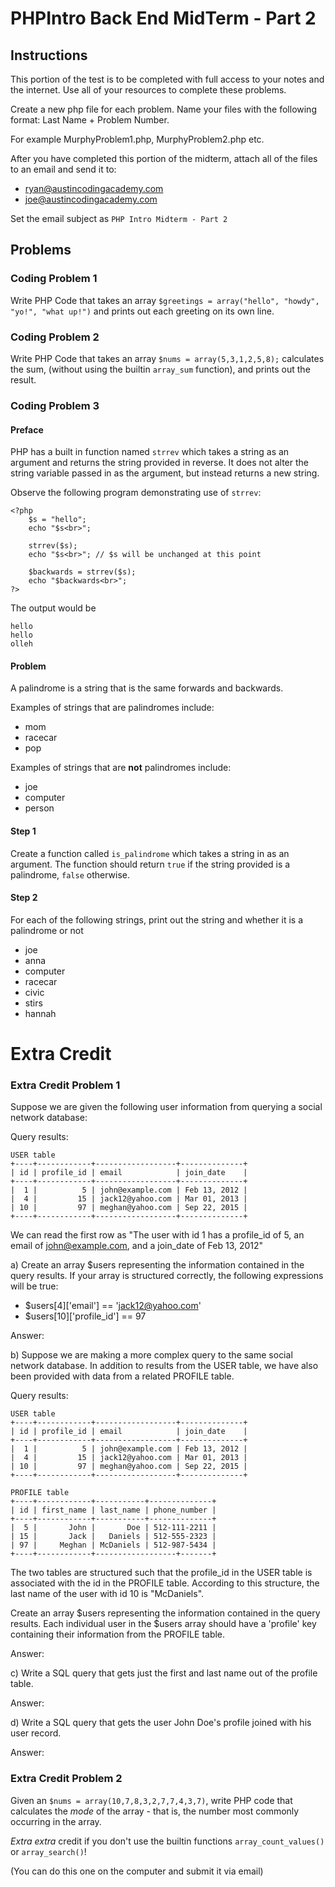 PHPIntro Back End MidTerm - Part 2
==================================

Instructions
------------

This portion of the test is to be completed with full access to your notes and the internet. Use all of your resources to complete these problems. 

Create a new php file for each problem. Name your files with the following format: Last Name + Problem Number. 

For example MurphyProblem1.php, MurphyProblem2.php etc. 

After you have completed this portion of the midterm, attach all of the files to an email and send it to:

* ryan@austincodingacademy.com
* joe@austincodingacademy.com

Set the email subject as `PHP Intro Midterm - Part 2`

Problems
--------

### Coding Problem 1

Write PHP Code that takes an array `$greetings = array("hello", "howdy", "yo!", "what up!")`
and prints out each greeting on its own line.


### Coding Problem 2

Write PHP Code that takes an array `$nums = array(5,3,1,2,5,8);` calculates the sum,
(without using the builtin `array_sum` function), and prints out the result.

### Coding Problem 3

#### Preface

PHP has a built in function named `strrev` which takes a string as an argument and
returns the string provided in reverse. It does not alter the string variable passed
in as the argument, but instead returns a new string.

Observe the following program demonstrating use of `strrev`:

```
<?php
    $s = "hello";
    echo "$s<br>";
    
    strrev($s);
    echo "$s<br>"; // $s will be unchanged at this point
    
    $backwards = strrev($s);
    echo "$backwards<br>";
?>
```

The output would be

```
hello
hello
olleh
```

#### Problem

A palindrome is a string that is the same forwards and backwards.

Examples of strings that are palindromes include:

* mom
* racecar
* pop

Examples of strings that are **not** palindromes include:

* joe
* computer
* person

#### Step 1

Create a function called `is_palindrome` which takes a string in as an argument. The function should
return `true` if the string provided is a palindrome, `false` otherwise.

#### Step 2

For each of the following strings, print out the string and whether it is a palindrome or not

* joe
* anna
* computer
* racecar
* civic
* stirs
* hannah





Extra Credit
============

### Extra Credit Problem 1

Suppose we are given the following user information from querying a social
network database:

Query results:

    USER table
    +----+------------+------------------+--------------+
    | id | profile_id | email            | join_date    |
    +----+------------+------------------+--------------+
    |  1 |          5 | john@example.com | Feb 13, 2012 |
    |  4 |         15 | jack12@yahoo.com | Mar 01, 2013 |
    | 10 |         97 | meghan@yahoo.com | Sep 22, 2015 |
    +----+------------+------------------+--------------+

We can read the first row as "The user with id 1 has a profile_id of 5, an
email of john@example.com, and a join_date of Feb 13, 2012"


a) Create an array $users representing the information contained in the query
results. If your array is structured correctly, the following expressions
will be true:

* $users[4]['email'] == 'jack12@yahoo.com'
* $users[10]['profile_id'] == 97

Answer:



b) Suppose we are making a more complex query to the same social network
database. In addition to results from the USER table, we have also been
provided with data from a related PROFILE table.

Query results:

    USER table
    +----+------------+------------------+--------------+
    | id | profile_id | email            | join_date    |
    +----+------------+------------------+--------------+
    |  1 |          5 | john@example.com | Feb 13, 2012 |
    |  4 |         15 | jack12@yahoo.com | Mar 01, 2013 |
    | 10 |         97 | meghan@yahoo.com | Sep 22, 2015 |
    +----+------------+------------------+--------------+

    PROFILE table
    +----+------------+-----------+--------------+
    | id | first_name | last_name | phone_number |
    +----+------------+-----------+--------------+
    |  5 |       John |       Doe | 512-111-2211 |
    | 15 |       Jack |   Daniels | 512-555-2323 |
    | 97 |     Meghan | McDaniels | 512-987-5434 |
    +----+------------+------------------+-------+

The two tables are structured such that the profile_id in the USER table is
associated with the id in the PROFILE table. According to this structure, the
last name of the user with id 10 is "McDaniels".

Create an array $users representing the information contained in the query
results. Each individual user in the $users array should have a 'profile' key
containing their information from the PROFILE table.

Answer:



c) Write a SQL query that gets just the first and last name out of the profile table.

Answer:


d) Write a SQL query that gets the user John Doe's profile joined with his user record.

Answer:



### Extra Credit Problem 2

Given an `$nums = array(10,7,8,3,2,7,7,4,3,7)`, write PHP code that calculates the
*mode* of the array - that is, the number most commonly occurring in the array.

*Extra extra* credit if you don't use the builtin functions `array_count_values()`
or `array_search()`!

(You can do this one on the computer and submit it via email)

